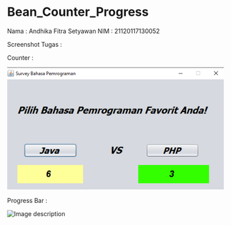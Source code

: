 # Bean_Counter_Progress

Nama    : Andhika Fitra Setyawan
NIM     : 21120117130052


Screenshot Tugas :

Counter :


![Counter](https://github.com/andhikafitra88/Bean_Counter_Progress/blob/master/ss/counter.png)


Progress Bar :


![Image description](link-to-image)